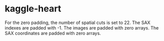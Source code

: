# kaggle-heart

For the zero padding, 
the number of spatial cuts is set to 22.
The SAX indexes are padded with -1.
The images are padded with zero arrays.
The SAX coordinates are padded with zero arrays.
